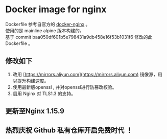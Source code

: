 # Docker image for nginx

Dockerfile 参考自官方的 [docker-nginx](https://github.com/nginxinc/docker-nginx/tree/master/mainline/alpine) 。  
使用的是 mainline alpine 版本构建的。  
基于 commit baa050df601b5e798431a9db458e16f53b1031f6 修改的此 Dockerfile 。

## 修改如下
1. 改用 [https://mirrors.aliyun.com](https://mirrors.aliyun.com) 镜像源，用以提升构建速度。
2. 使用最新版openssl , 并对openssl进行防篡改校验。
3. 启用 Nginx 对 TLS1.3 的支持。

## 更新至Nginx 1.15.9

## 热烈庆祝 Github 私有仓库开启免费时代 ！